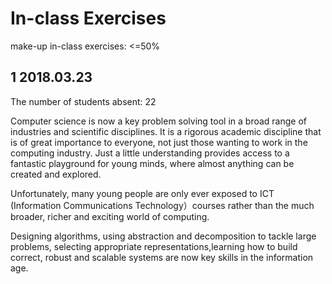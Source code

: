 # In-class Exercises

make-up in-class exercises: <=50%

## 1 2018.03.23

The number of students absent: 22

Computer science is now a key problem solving tool in a broad range of industries and scientific disciplines. It is a rigorous academic discipline that is of great importance to everyone, not just those wanting to work in the computing industry. Just a little understanding provides access to a fantastic playground for young minds, where almost anything can be created and explored.   
    
Unfortunately, many young people are only ever exposed to ICT (Information Communications Technology）courses rather than the much broader, richer and exciting world of computing. 

Designing algorithms, using abstraction and decomposition to tackle large problems, selecting appropriate representations,learning how to build correct, robust and scalable systems are now key skills in the information age.

